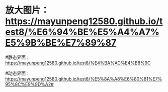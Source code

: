 # 放大图片：https://mayunpeng12580.github.io/test8/%E6%94%BE%E5%A4%A7%E5%9B%BE%E7%89%87
#静态界面：https://mayunpeng12580.github.io/test8/%E4%BA%AC%E4%B8%9C

#动态界面：https://mayunpeng12580.github.io/test8/%E5%8A%A8%E6%80%81%E7%95%8C%E9%9D%A2#
